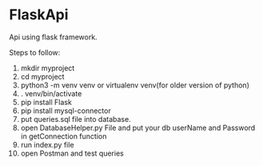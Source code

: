 # FlaskApi
Api using flask framework.

Steps to follow:
1. mkdir myproject
2. cd myproject
3. python3 -m venv venv or virtualenv venv(for older version of python)
4. . venv/bin/activate
5. pip install Flask
6. pip install mysql-connector
7. put queries.sql file into database.
8. open DatabaseHelper.py File and put your db userName and Password in getConnection function
9. run index.py file
10. open Postman and test queries
